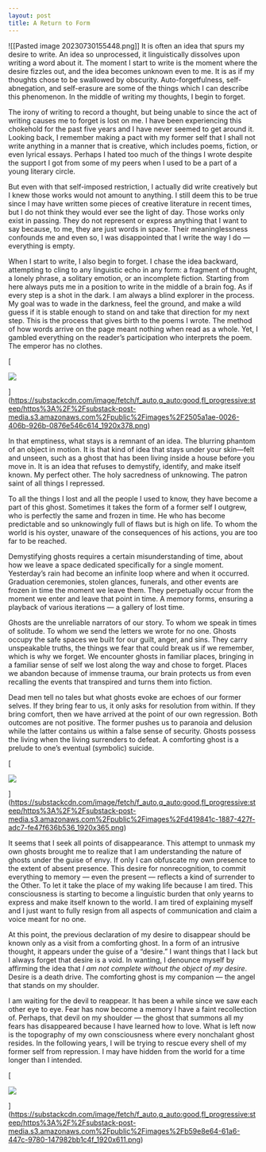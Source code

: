 ```yaml
---
layout: post
title: A Return to Form
---
```


![[Pasted image 20230730155448.png]]
It is often an idea that spurs my desire to write. An idea so unprocessed, it linguistically dissolves upon writing a word about it. The moment I start to write is the moment where the desire fizzles out, and the idea becomes unknown even to me. It is as if my thoughts chose to be swallowed by obscurity. Auto-forgetfulness, self-abnegation, and self-erasure are some of the things which I can describe this phenomenon. In the middle of writing my thoughts, I begin to forget.

The irony of writing to record a thought, but being unable to since the act of writing causes me to forget is lost on me. I have been experiencing this chokehold for the past five years and I have never seemed to get around it. Looking back, I remember making a pact with my former self that I shall not write anything in a manner that is creative, which includes poems, fiction, or even lyrical essays. Perhaps I hated too much of the things I wrote despite the support I got from some of my peers when I used to be a part of a young literary circle.

But even with that self-imposed restriction, I actually did write creatively but I knew those works would not amount to anything. I still deem this to be true since I may have written some pieces of creative literature in recent times, but I do not think they would ever see the light of day. Those works only exist in passing. They do not represent or express anything that I want to say because, to me, they are just words in space. Their meaninglessness confounds me and even so, I was disappointed that I write the way I do — everything is empty.

When I start to write, I also begin to forget. I chase the idea backward, attempting to cling to any linguistic echo in any form: a fragment of thought, a lonely phrase, a solitary emotion, or an incomplete fiction. Starting from here always puts me in a position to write in the middle of a brain fog. As if every step is a shot in the dark. I am always a blind explorer in the process. My goal was to wade in the darkness, feel the ground, and make a wild guess if it is stable enough to stand on and take that direction for my next step. This is the process that gives birth to the poems I wrote. The method of how words arrive on the page meant nothing when read as a whole. Yet, I gambled everything on the reader’s participation who interprets the poem. The emperor has no clothes.

[

![](https://substackcdn.com/image/fetch/w_5760,c_limit,f_auto,q_auto:good,fl_progressive:steep/https%3A%2F%2Fsubstack-post-media.s3.amazonaws.com%2Fpublic%2Fimages%2F2505a1ae-0026-406b-926b-0876e546c614_1920x378.png)



](https://substackcdn.com/image/fetch/f_auto,q_auto:good,fl_progressive:steep/https%3A%2F%2Fsubstack-post-media.s3.amazonaws.com%2Fpublic%2Fimages%2F2505a1ae-0026-406b-926b-0876e546c614_1920x378.png)

In that emptiness, what stays is a remnant of an idea. The blurring phantom of an object in motion. It is that kind of idea that stays under your skin—felt and unseen, such as a ghost that has been living inside a house before you move in. It is an idea that refuses to demystify, identify, and make itself known. My perfect other. The holy sacredness of unknowing. The patron saint of all things I repressed.

To all the things I lost and all the people I used to know, they have become a part of this ghost. Sometimes it takes the form of a former self I outgrew, who is perfectly the same and frozen in time. He who has become predictable and so unknowingly full of flaws but is high on life. To whom the world is his oyster, unaware of the consequences of his actions, you are too far to be reached.

Demystifying ghosts requires a certain misunderstanding of time, about how we leave a space dedicated specifically for a single moment. Yesterday’s rain had become an infinite loop where and when it occurred. Graduation ceremonies, stolen glances, funerals, and other events are frozen in time the moment we leave them. They perpetually occur from the moment we enter and leave that point in time. A memory forms, ensuring a playback of various iterations — a gallery of lost time.

Ghosts are the unreliable narrators of our story. To whom we speak in times of solitude. To whom we send the letters we wrote for no one. Ghosts occupy the safe spaces we built for our guilt, anger, and sins. They carry unspeakable truths, the things we fear that could break us if we remember, which is why we forget. We encounter ghosts in familiar places, bringing in a familiar sense of self we lost along the way and chose to forget. Places we abandon because of immense trauma, our brain protects us from even recalling the events that transpired and turns them into fiction.

Dead men tell no tales but what ghosts evoke are echoes of our former selves. If they bring fear to us, it only asks for resolution from within. If they bring comfort, then we have arrived at the point of our own regression. Both outcomes are not positive. The former pushes us to paranoia and delusion while the latter contains us within a false sense of security. Ghosts possess the living when the living surrenders to defeat. A comforting ghost is a prelude to one’s eventual (symbolic) suicide.

[

![](https://substackcdn.com/image/fetch/w_5760,c_limit,f_auto,q_auto:good,fl_progressive:steep/https%3A%2F%2Fsubstack-post-media.s3.amazonaws.com%2Fpublic%2Fimages%2Fd419841c-1887-427f-adc7-fe47f636b536_1920x365.png)



](https://substackcdn.com/image/fetch/f_auto,q_auto:good,fl_progressive:steep/https%3A%2F%2Fsubstack-post-media.s3.amazonaws.com%2Fpublic%2Fimages%2Fd419841c-1887-427f-adc7-fe47f636b536_1920x365.png)

It seems that I seek all points of disappearance. This attempt to unmask my own ghosts brought me to realize that I am understanding the nature of ghosts under the guise of envy. If only I can obfuscate my own presence to the extent of absent presence. This desire for nonrecognition, to commit everything to memory — even the present — reflects a kind of surrender to the Other. To let it take the place of my waking life because I am tired. This consciousness is starting to become a linguistic burden that only yearns to express and make itself known to the world. I am tired of explaining myself and I just want to fully resign from all aspects of communication and claim a voice meant for no one.

At this point, the previous declaration of my desire to disappear should be known only as a visit from a comforting ghost. In a form of an intrusive thought, it appears under the guise of a “desire.” I want things that I lack but I always forget that desire is a void. In wanting, I denounce myself by affirming the idea that _I am not complete without the object of my desire_. Desire is a death drive. The comforting ghost is my companion — the angel that stands on my shoulder.

I am waiting for the devil to reappear. It has been a while since we saw each other eye to eye. Fear has now become a memory I have a faint recollection of. Perhaps, that devil on my shoulder — the ghost that summons all my fears has disappeared because I have learned how to love. What is left now is the topography of my own consciousness where every nonchalant ghost resides. In the following years, I will be trying to rescue every shell of my former self from repression. I may have hidden from the world for a time longer than I intended.

[

![](https://substackcdn.com/image/fetch/w_5760,c_limit,f_auto,q_auto:good,fl_progressive:steep/https%3A%2F%2Fsubstack-post-media.s3.amazonaws.com%2Fpublic%2Fimages%2Fb59e8e64-61a6-447c-9780-147982bb1c4f_1920x611.png)

](https://substackcdn.com/image/fetch/f_auto,q_auto:good,fl_progressive:steep/https%3A%2F%2Fsubstack-post-media.s3.amazonaws.com%2Fpublic%2Fimages%2Fb59e8e64-61a6-447c-9780-147982bb1c4f_1920x611.png)